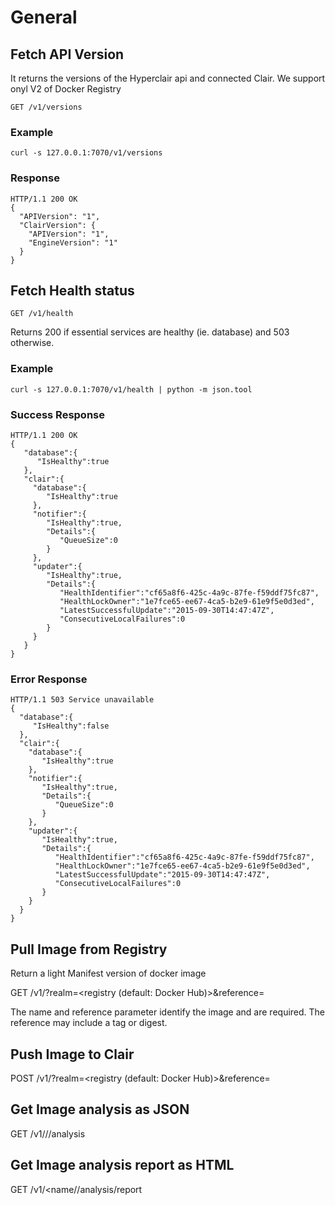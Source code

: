 # General

## Fetch API Version

It returns the versions of the Hyperclair api and connected Clair. We support onyl V2 of Docker Registry

	GET /v1/versions



### Example

```
curl -s 127.0.0.1:7070/v1/versions
```

### Response

```
HTTP/1.1 200 OK
{
  "APIVersion": "1",
  "ClairVersion": {
    "APIVersion": "1",
    "EngineVersion": "1"
  }
}
```

## Fetch Health status

	GET /v1/health

Returns 200 if essential services are healthy (ie. database) and 503 otherwise.

### Example

```
curl -s 127.0.0.1:7070/v1/health | python -m json.tool
```

### Success Response

```
HTTP/1.1 200 OK
{  
   "database":{  
      "IsHealthy":true
   },
   "clair":{
     "database":{  
        "IsHealthy":true
     },
     "notifier":{  
        "IsHealthy":true,
        "Details":{  
           "QueueSize":0
        }
     },
     "updater":{  
        "IsHealthy":true,
        "Details":{  
           "HealthIdentifier":"cf65a8f6-425c-4a9c-87fe-f59ddf75fc87",
           "HealthLockOwner":"1e7fce65-ee67-4ca5-b2e9-61e9f5e0d3ed",
           "LatestSuccessfulUpdate":"2015-09-30T14:47:47Z",
           "ConsecutiveLocalFailures":0
        }
     }
   }
}
```

### Error Response

```
HTTP/1.1 503 Service unavailable
{  
  "database":{  
     "IsHealthy":false
  },
  "clair":{
    "database":{  
       "IsHealthy":true
    },
    "notifier":{  
       "IsHealthy":true,
       "Details":{  
          "QueueSize":0
       }
    },
    "updater":{  
       "IsHealthy":true,
       "Details":{  
          "HealthIdentifier":"cf65a8f6-425c-4a9c-87fe-f59ddf75fc87",
          "HealthLockOwner":"1e7fce65-ee67-4ca5-b2e9-61e9f5e0d3ed",
          "LatestSuccessfulUpdate":"2015-09-30T14:47:47Z",
          "ConsecutiveLocalFailures":0
       }
    }
  }
}
```

## Pull Image from Registry

Return a light Manifest version of docker image

  GET /v1/<name>?realm=<registry (default: Docker Hub)>&reference=<reference>

The name and reference parameter identify the image and are required. The reference may include a tag or digest.

## Push Image to Clair

  POST /v1/<name>?realm=<registry (default: Docker Hub)>&reference=<reference>

## Get Image analysis as JSON

  GET /v1/<name>/<reference>/analysis

## Get Image analysis report as HTML

  GET /v1/<name/<reference>/analysis/report
